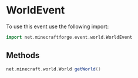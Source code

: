 # WorldEvent

To use this event use the following import:
```groovy
import net.minecraftforge.event.world.WorldEvent
```

## Methods
```groovy
net.minecraft.world.World getWorld()
```

